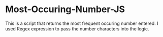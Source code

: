 # Most-Occuring-Number-JS

This is a script that returns the most frequent occuring number entered. I used Regex expression to pass the number characters into the logic.
